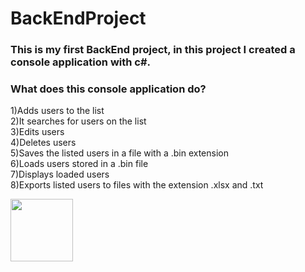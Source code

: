 # BackEndProject
### This is my first BackEnd project, in this project I created a console application with c#.
### What does this console application do?

1)Adds users to the list <br>
2)It searches for users on the list <br>
3)Edits users <br>
4)Deletes users <br>
5)Saves the listed users in a file with a .bin extension <br>
6)Loads users stored in a .bin file <br>
7)Displays loaded users <br>
8)Exports listed users to files with the extension .xlsx and .txt

<img src="https://upload.wikimedia.org/wikipedia/commons/thumb/7/7a/C_Sharp_logo.svg/768px-C_Sharp_logo.svg.png" width="100" height="100">
